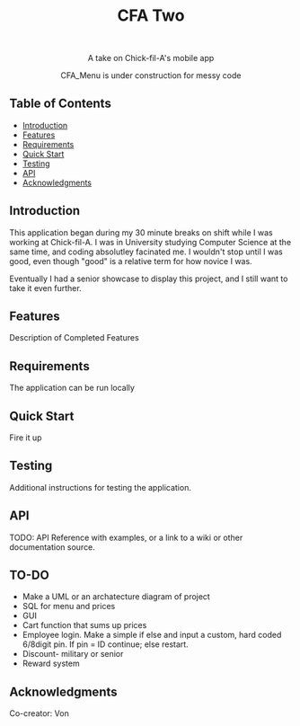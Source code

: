 <h1 align="center"> CFA Two </h1> <br>

<p align="center">
  A take on Chick-fil-A's mobile app

<p align="center"> 
  CFA_Menu is under construction for messy code
</p>

## Table of Contents

- [Introduction](#introduction)
- [Features](#features)
- [Requirements](#requirements)
- [Quick Start](#quick-start)
- [Testing](#testing)
- [API](#requirements)
- [Acknowledgments](#acknowledgments)

## Introduction

This application began during my 30 minute breaks on shift while I was working at Chick-fil-A. I was in University studying Computer Science at the same time, and coding absolutley facinated me. I wouldn't stop until I was good, even though "good" is a relative term for how novice I was.

Eventually I had a senior showcase to display this project, and I still want to take it even further.

## Features

Description of Completed Features

## Requirements

The application can be run locally

## Quick Start

Fire it up

## Testing

Additional instructions for testing the application.

## API

TODO: API Reference with examples, or a link to a wiki or other documentation source.

## TO-DO

- Make a UML or an archatecture diagram of project
- SQL for menu and prices
- GUI
- Cart function that sums up prices
- Employee login. Make a simple if else and input a custom, hard coded 6/8digit pin. If pin = ID continue; else restart.
- Discount- military or senior
- Reward system

## Acknowledgments

Co-creator: Von